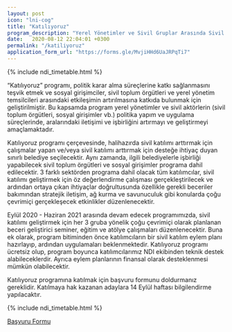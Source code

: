 ```yaml
---
layout: post
icon: "lni-cog"
title: "Katılıyoruz"
program_description: "Yerel Yönetimler ve Sivil Gruplar Arasında Sivil Katılımı Geliştirme Programı"
date:   2020-08-12 22:04:01 +0300
permalink: "/katiliyoruz"
application_form_url: "https://forms.gle/MvjiHHd6UaJRPqTi7"
---
```


{% include ndi_timetable.html %}

“Katılıyoruz” programı, politik karar alma süreçlerine katkı sağlanmasını teşvik etmek ve sosyal girişimciler, sivil toplum örgütleri ve yerel yönetim temsilcileri arasındaki etkileşimin artırılmasına katkıda bulunmak için geliştirilmiştir. Bu kapsamda program yerel yönetimler ve sivil aktörlerin (sivil toplum örgütleri, sosyal girişimler vb.) politika yapım ve uygulama süreçlerinde, aralarındaki iletişimi ve işbirliğini artırmayı ve geliştirmeyi amaçlamaktadır. 

Katılıyoruz programı çerçevesinde, halihazırda sivil katılımı arttırmak için çalışmalar yapan ve/veya sivil katılımı arttırmak için desteğe ihtiyaç duyan sınırlı belediye seçilecektir. Aynı zamanda, ilgili belediyelerle işbirliği yapabilecek sivil toplum örgütleri ve sosyal girişimler programa dahil edilecektir. 3 farklı sektörden programa dahil olacak tüm katılımcılar, sivil katılımı geliştirmek için öz değerlendirme çalışması gerçekleştirilecek ve ardından ortaya çıkan ihtiyaçlar doğrultusunda özellikle gerekli beceriler bakımından stratejik iletişim, ağ kurma ve savunuculuk gibi konularda çoğu çevrimiçi gerçekleşecek etkinlikler düzenlenecektir.

Eylül 2020 - Haziran 2021 arasında devam edecek programımızda, sivil katılımı geliştirmek için her 3 gruba yönelik çoğu çevrimiçi olarak planlanan beceri geliştirici seminer, eğitim ve atölye çalışmaları düzenlenecektir. Buna ek olarak, program bitiminden önce katılımcıların bir sivil katılım eylem planı hazırlayıp, ardından uygulamaları beklenmektedir. Katılıyoruz programı ücretsiz olup, program boyunca katılımcılarımız NDI ekibinden teknik destek alabileceklerdir. Ayrıca eylem planlarının finansal olarak desteklenmesi mümkün olabilecektir. 

Katılıyoruz programına katılmak için başvuru formunu doldurmanız gereklidir. Katılmaya hak kazanan adaylara 14 Eylül haftası bilgilendirme yapılacaktır.

{% include ndi_timetable.html %}

<a href="{{ page.application_form_url }}" class="btn btn-common">Başvuru Formu</a>

